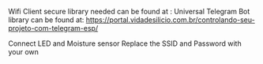 Wifi Client secure library needed can be found at : 
Universal Telegram Bot library can be found at: 
https://portal.vidadesilicio.com.br/controlando-seu-projeto-com-telegram-esp/

Connect LED and Moisture sensor
Replace the SSID and Password with your own
